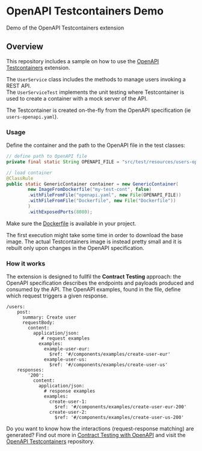 # OpenAPI Testcontainers Demo
Demo of the OpenAPI Testcontainers extension

## Overview

This repository includes a sample on how to use the [OpenAPI Testcontainers](https://github.com/gcatanese/openapi-testcontainers) extension.

The `UserService` class includes the methods to manage users invoking a REST API.  
The `UserServiceTest` implements the unit testing where Testcontainer is used to create a container with a mock 
server of the API.

The Testcontainer is created on-the-fly from the OpenAPI specification (ie `users-openapi.yaml`).

### Usage

Define the container and the path to the OpenAPI file in the test classes:
```java
// define path to OpenAPI file
private final static String OPENAPI_FILE = "src/test/resources/users-openapi.yaml";

// load container
@ClassRule
public static GenericContainer container = new GenericContainer(
        new ImageFromDockerfile("my-test-cont", false)
        .withFileFromFile("openapi.yaml", new File(OPENAPI_FILE))
        .withFileFromFile("Dockerfile", new File("Dockerfile"))
        )
        .withExposedPorts(8080);
```
Make sure the [Dockerfile](https://github.com/gcatanese/openapi-testcontainers-demo/blob/main/Dockerfile) is available in your project.

The first execution might take some time in order to download the base image. The actual Testcontainers image is instead pretty small 
and it is rebuilt only upon changes in the OpenAPI specification. 

### How it works

The extension is designed to fullfil the **Contract Testing** approach: the OpenAPI specification describes the endpoints and payloads
produced and consumed by the API. The OpenAPI examples, found in the file, define which request triggers a given response.
```
/users:
    post:
      summary: Create user
      requestBody:
        content:
          application/json:
             # request examples
            examples:
              example-user-eur:
                $ref: '#/components/examples/create-user-eur'
              example-user-us:
                $ref: '#/components/examples/create-user-us'
    responses:
        '200':
          content:
            application/json:
              # response examples
              examples:
                create-user-1:
                  $ref: '#/components/examples/create-user-eur-200'
                create-user-2:
                  $ref: '#/components/examples/create-user-us-200'        
```
Do you want to know how the interactions (request-response matching) are generated?
Find out more in [Contract Testing with OpenAPI](https://medium.com/geekculture/contract-testing-with-openapi-42267098ddc7) and
visit the [OpenAPI Testcontainers](https://github.com/gcatanese/openapi-testcontainers) repository.





